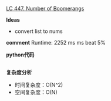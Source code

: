 [LC 447. Number of Boomerangs](https://leetcode-cn.com/problems/number-of-boomerangs/)

**Ideas**
- convert list to nums


**comment**
Runtime: 2252 ms ms beat 5%


**python代码**
```

```

**复杂度分析**
- 时间复杂度：O(N^2)
- 空间复杂度：O(N)